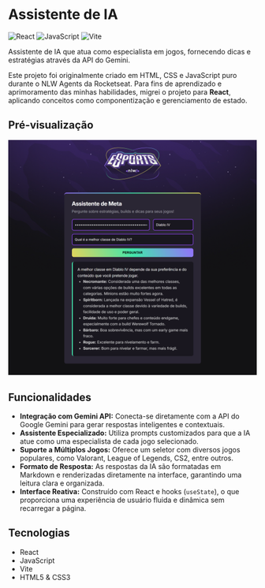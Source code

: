 # Assistente de IA

![React](https://img.shields.io/badge/react-%2320232a.svg?style=for-the-badge&logo=react&logoColor=%2361DAFB)
![JavaScript](https://img.shields.io/badge/javascript-%23323330.svg?style=for-the-badge&logo=javascript&logoColor=%23F7DF1E)
![Vite](https://img.shields.io/badge/vite-%23646CFF.svg?style=for-the-badge&logo=vite&logoColor=white)

Assistente de IA que atua como especialista em jogos, fornecendo dicas e estratégias através da API do Gemini.

Este projeto foi originalmente criado em HTML, CSS e JavaScript puro durante o NLW Agents da Rocketseat. Para fins de aprendizado e aprimoramento das minhas habilidades, migrei o projeto para **React**, aplicando conceitos como componentização e gerenciamento de estado.

## Pré-visualização

![Screenshot do projeto](./src/assets/nlw-agents-screenshot.png)

## Funcionalidades

- **Integração com Gemini API:** Conecta-se diretamente com a API do Google Gemini para gerar respostas inteligentes e contextuais.
- **Assistente Especializado:** Utiliza prompts customizados para que a IA atue como uma especialista de cada jogo selecionado.
- **Suporte a Múltiplos Jogos:** Oferece um seletor com diversos jogos populares, como Valorant, League of Legends, CS2, entre outros.
- **Formato de Resposta:** As respostas da IA são formatadas em Markdown e renderizadas diretamente na interface, garantindo uma leitura clara e organizada.
- **Interface Reativa:** Construído com React e hooks (`useState`), o que proporciona uma experiência de usuário fluida e dinâmica sem recarregar a página.

## Tecnologias

- React
- JavaScript
- Vite
- HTML5 & CSS3
